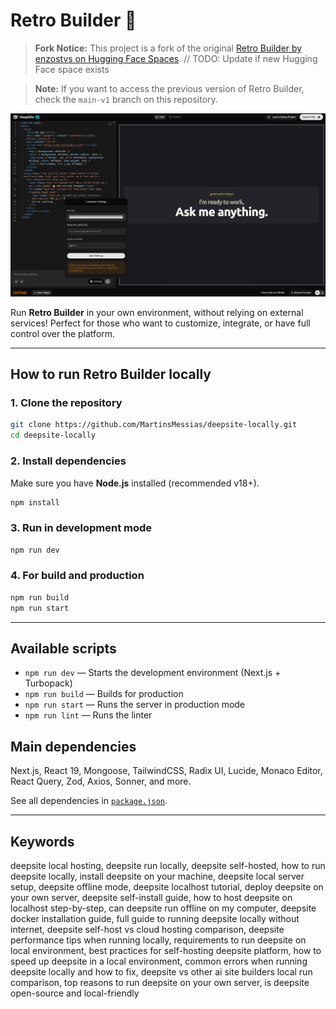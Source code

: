 


# Retro Builder 🚀

> **Fork Notice:** This project is a fork of the original [Retro Builder by enzostvs on Hugging Face Spaces](https://huggingface.co/spaces/enzostvs/retro-builder). // TODO: Update if new Hugging Face space exists

> **Note:** If you want to access the previous version of Retro Builder, check the `main-v1` branch on this repository.

![Banner Screenshot](./localconfig.png)

Run **Retro Builder** in your own environment, without relying on external services!
Perfect for those who want to customize, integrate, or have full control over the platform.

---

## How to run Retro Builder locally

### 1. Clone the repository
```bash
git clone https://github.com/MartinsMessias/deepsite-locally.git
cd deepsite-locally
```

### 2. Install dependencies
Make sure you have **Node.js** installed (recommended v18+).
```bash
npm install
```

### 3. Run in development mode
```bash
npm run dev
```

### 4. For build and production
```bash
npm run build
npm run start
```

---

## Available scripts

- `npm run dev` — Starts the development environment (Next.js + Turbopack)
- `npm run build` — Builds for production
- `npm run start` — Runs the server in production mode
- `npm run lint` — Runs the linter

## Main dependencies

Next.js, React 19, Mongoose, TailwindCSS, Radix UI, Lucide, Monaco Editor, React Query, Zod, Axios, Sonner, and more.

See all dependencies in [`package.json`](./package.json).

---

## Keywords
deepsite local hosting, deepsite run locally, deepsite self-hosted, how to run deepsite locally, install deepsite on your machine, deepsite local server setup, deepsite offline mode, deepsite localhost tutorial, deploy deepsite on your own server, deepsite self-install guide, how to host deepsite on localhost step-by-step, can deepsite run offline on my computer, deepsite docker installation guide, full guide to running deepsite locally without internet, deepsite self-host vs cloud hosting comparison, deepsite performance tips when running locally, requirements to run deepsite on local environment, best practices for self-hosting deepsite platform, how to speed up deepsite in a local environment, common errors when running deepsite locally and how to fix, deepsite vs other ai site builders local run comparison, top reasons to run deepsite on your own server, is deepsite open-source and local-friendly

